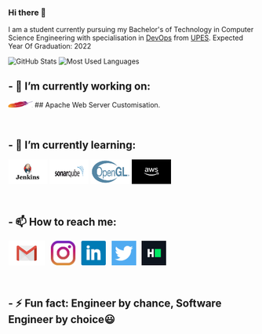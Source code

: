 
### Hi there 👋

I am a student currently pursuing my Bachelor's of Technology in Computer Science Engineering with specialisation in [DevOps](https://aws.amazon.com/devops/what-is-devops/) from [UPES](https://www.upes.ac.in/).
Expected Year Of Graduation: 2022

![GitHub Stats](https://github-readme-stats.vercel.app/api?username=Hridyanshu)
![Most Used Languages](https://github-readme-stats.vercel.app/api/top-langs/?username=Hridyanshu&layout=compact)
<br>

## - 🔭 I’m currently working on:
<p><img alt="Apache Logo" width="50px" src="https://github.com/Hridyanshu/Hridyanshu/blob/master/images/apacheLogo.jpg" /> ## Apache Web Server Customisation.</p>
<br>

## - 🌱 I’m currently learning:
<p><img alt="Jenkins" width="80px" height="50px" src="https://github.com/Hridyanshu/Hridyanshu/blob/master/images/jenkinsLogo.jpg" />
<img alt="sonarQube" width="80px" height="50px" src="https://github.com/Hridyanshu/Hridyanshu/blob/master/images/sonarqubeLogo.png" />
 <img alt="OpenGL" width="80px" height="50px" src="https://github.com/Hridyanshu/Hridyanshu/blob/master/images/openglLogo.png" />
 <img alt="AWS" width="80px" height="50px" src="https://github.com/Hridyanshu/Hridyanshu/blob/master/images/awsLogo.png" /></p>
<br>

## - 📫 How to reach me:
<p>
<a href="mailto:hridyanshusharma@gmail.com"><img height="50" src="https://github.com/Hridyanshu/Hridyanshu/blob/master/images/gmailLogo.png"></a>&nbsp;&nbsp;
  <a href="https://www.instagram.com/sharmahridyanshu/"><img height="50" src="https://github.com/Hridyanshu/Hridyanshu/blob/master/images/instagramLogo.jpg"></a>&nbsp;&nbsp;
<a href="https://www.linkedin.com/in/hridyanshu-sharma-2456356a/"><img height="50" src="https://github.com/Hridyanshu/Hridyanshu/blob/master/images/linkedinLogo.png"></a>&nbsp;&nbsp;
<a href="https://twitter.com/Hridyanshu_"><img height="50" src="https://github.com/Hridyanshu/Hridyanshu/blob/master/images/twitterLogo.png"></a>&nbsp;&nbsp;
<a href="https://www.hackerrank.com/Hridyanshu"><img height="50" src="https://github.com/Hridyanshu/Hridyanshu/blob/master/images/HackerRankLogo.png"></a>&nbsp;&nbsp;
</p>
<br>

## - ⚡ Fun fact: Engineer by chance, Software Engineer by choice😃

